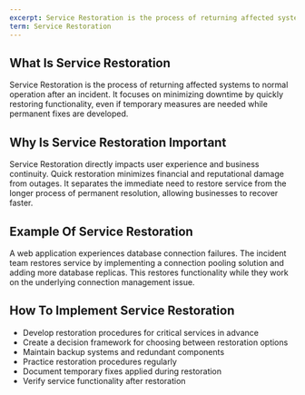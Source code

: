 ```yaml
---
excerpt: Service Restoration is the process of returning affected systems to normal operation after an incident.
term: Service Restoration
---
```

## What Is Service Restoration

Service Restoration is the process of returning affected systems to normal operation after an incident. It focuses on minimizing downtime by quickly restoring functionality, even if temporary measures are needed while permanent fixes are developed.

## Why Is Service Restoration Important

Service Restoration directly impacts user experience and business continuity. Quick restoration minimizes financial and reputational damage from outages. It separates the immediate need to restore service from the longer process of permanent resolution, allowing businesses to recover faster.

## Example Of Service Restoration

A web application experiences database connection failures. The incident team restores service by implementing a connection pooling solution and adding more database replicas. This restores functionality while they work on the underlying connection management issue.

## How To Implement Service Restoration

- Develop restoration procedures for critical services in advance
- Create a decision framework for choosing between restoration options
- Maintain backup systems and redundant components
- Practice restoration procedures regularly
- Document temporary fixes applied during restoration
- Verify service functionality after restoration